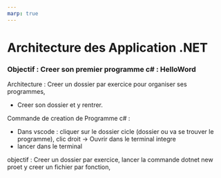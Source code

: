 ```yaml
---
marp: true
---
```


# Architecture des Application .NET

### Objectif : Creer son premier programme c# : HelloWord

Architecture : Creer un dossier par exercice pour organiser ses programmes,
	
- Creer son dossier et y rentrer.

Commande de creation de Programme c# :
- Dans vscode : cliquer sur le dossier cicle (dossier ou va se trouver le programme), clic droit -> Ouvrir dans le terminal integre
- lancer dans le terminal

objectif : Creer un dossier par exercice, lancer la commande dotnet new proet y creer un fichier par fonction, 





